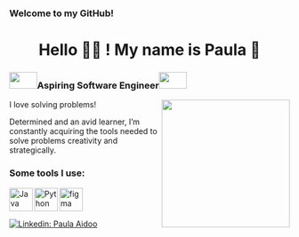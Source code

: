 ### Welcome to my GitHub!

<h1 align="center">Hello 👩‍💻 ! My name is Paula 👋</h1>

<h3 ><img  src="https://media3.giphy.com/media/xff3pr0gZA5V2jG8US/giphy.gif?cid=ecf05e4768ldddw6hctp21b8bayl2wji4pj3xrdgwfnzbe3g&rid=giphy.gif&ct=g" width="50" height='30'>Aspiring Software Engineer<img  src="https://media3.giphy.com/media/xff3pr0gZA5V2jG8US/giphy.gif?cid=ecf05e4768ldddw6hctp21b8bayl2wji4pj3xrdgwfnzbe3g&rid=giphy.gif&ct=g" width="50" height='30'></h3>
  
<img align='right' src="https://media.giphy.com/media/iIGT8Y1rOYhBpdHh1C/giphy.gif" width="230">
  
<p> I love solving problems! </p>

<p> Determined and an avid learner, I’m constantly acquiring the tools needed to solve problems creativity and strategically. </p>
 
### Some tools I use:


<a href="https://www.java.com" target="_blank"><img align="left" alt="Java" height ="42px" src="https://raw.githubusercontent.com/rahul-jha98/github_readme_icons/main/language_and_tools/square/java/java.svg"></a>
<a href="https://www.python.org" target="_blank"><img align="left" alt="Python" height ="42px" src="https://raw.githubusercontent.com/rahul-jha98/github_readme_icons/main/language_and_tools/square/python/python.svg"></a>
<a href="https://www.figma.com/" target="_blank"> <img src="https://raw.githubusercontent.com/rahul-jha98/github_readme_icons/main/language_and_tools/square/figma/figma.svg" alt="figma" height='42px'/> </a>

[![Linkedin: Paula Aidoo](https://img.shields.io/badge/-Joshua_Reyes-blue?style=flat-square&logo=Linkedin&logoColor=white&link=https://www.linkedin.com/in/j-reyes-314000/)](https://www.linkedin.com/in/j-reyes-314000/)

<!--
**j-reyes314/j-reyes314** is a ✨ _special_ ✨ repository because its `README.md` (this file) appears on your GitHub profile.

Here are some ideas to get you started:

- 🔭 I’m currently working on ...
- 🌱 I’m currently learning ...
- 👯 I’m looking to collaborate on ...
- 🤔 I’m looking for help with ...
- 💬 Ask me about ...
- 📫 How to reach me: ...
- 😄 Pronouns: ...
- ⚡ Fun fact: ...
-->
